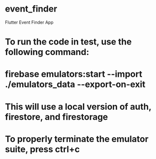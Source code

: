 # event_finder

Flutter Event Finder App

# To run the code in test, use the following command:

# firebase emulators:start --import ./emulators_data --export-on-exit

# This will use a local version of auth, firestore, and firestorage
# To properly terminate the emulator suite, press ctrl+c
